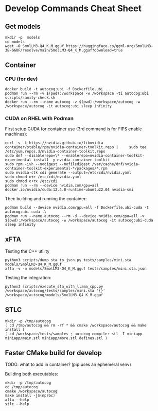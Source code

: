 # Develop Commands Cheat Sheet

## Get models

```
mkdir -p  models
cd models
wget -O SmolLM3-Q4_K_M.gguf https://huggingface.co/ggml-org/SmolLM3-3B-GGUF/resolve/main/SmolLM3-Q4_K_M.gguf?download=true
```

## Container

### CPU (for dev)

```
docker build -t autocog:ubi -f Dockerfile.ubi .
podman run --rm -v $(pwd):/workspace -w /workspace -ti autocog:ubi scripts/sanity-check.sh
docker run --rm --name autocog -v $(pwd):/workspace/autocog -w /workspace/autocog -it autocog:ubi sleep infinity
```

### CUDA on RHEL with Podman

First setup CUDA for container use (3rd command is for FIPS enable machines):
```
curl -s -L https://nvidia.github.io/libnvidia-container/stable/rpm/nvidia-container-toolkit.repo |     sudo tee /etc/yum.repos.d/nvidia-container-toolkit.repo
sudo dnf --disablerepo=\* --enablerepo=nvidia-container-toolkit-experimental install -y nvidia-container-toolkit
sudo rpm -ivh --nodigest --nofiledigest /var/cache/dnf/nvidia-container-toolkit-experimental-*/packages/*.rpm
sudo nvidia-ctk cdi generate --output=/etc/cdi/nvidia.yaml
sudo chmod o+r /etc/cdi/nvidia.yaml
sudo chmod o+rx /etc/cdi
podman run --rm --device nvidia.com/gpu=all docker.io/nvidia/cuda:12.4.0-runtime-ubuntu22.04 nvidia-smi
```

Then building and running the container:
```
podman build --device nvidia.com/gpu=all -f Dockerfile.ubi-cuda -t autocog:ubi-cuda .\
podman run --name autocog --rm -d --device nvidia.com/gpu=all -v $(pwd):/workspace/autocog -w /workspace/autocog -it autocog:ubi-cuda sleep infinity
```

## xFTA

Testing the C++ utility
```
python3 scripts/dump_sta_to_json.py tests/samples/mini.sta models/SmolLM3-Q4_K_M.gguf
xfta -v -m models/SmolLM3-Q4_K_M.gguf tests/samples/mini.sta.json
```

Testing the integration:
```
python3 scripts/execute_sta_with_llama_cpp.py /workspace/autocog/tests/samples/mini.sta '{}' /workspace/autocog/models/SmolLM3-Q4_K_M.gguf
```

## STLC

```
mkdir -p /tmp/autocog
( cd /tmp/autocog && rm -rf * && cmake /workspace/autocog && make install )
( cd /workspace/tests/samples ; autocog-compiler-stl -I miniapp miniapp/main.stl miniapp/more.stl defines.stl )
```

## Faster CMake build for develop

TODO: what to add in container? (pip uses an ephemeral venv)

Building both executables:
```
mkdir -p /tmp/autocog
cd /tmp/autocog
cmake /workspace/autocog
make install -j$(nproc)
xfta --help
stlc --help
```

